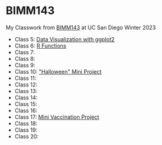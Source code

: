 # BIMM143

My Classwork from [BIMM143](https://bioboot.github.io/bimm143_W23/) at UC San Diego Winter 2023


- Class 5: [Data Visualization with ggplot2](https://github.com/Max96706/bimm143_github/blob/main/class05/class05.md)
- Class 6: [R Functions](https://github.com/Max96706/bimm143_github/blob/main/class06/Class06Lab.md)
- Class 7: 
- Class 8: 
- Class 9:
- Class 10: ["Halloween" Mini Project](https://github.com/Max96706/bimm143_github/blob/main/class10/class10lab.md)
- Class 11: 
- Class 12: 
- Class 13: 
- Class 14: 
- Class 15: 
- Class 16:
- Class 17: [Mini Vaccination Project](https://github.com/Max96706/bimm143_github/blob/main/class17/class17.md)
- Class 18: 
- Class 19: 
- Class 20: 